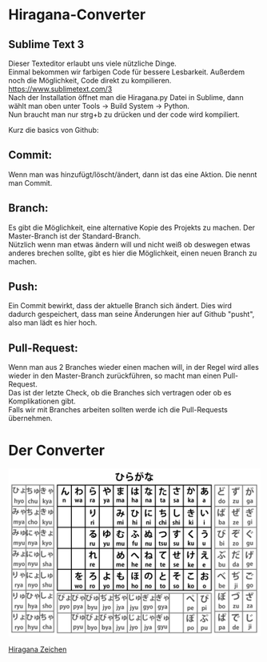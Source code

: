 # Hiragana-Converter

## Sublime Text 3

Dieser Texteditor erlaubt uns viele nützliche Dinge.   
Einmal bekommen wir farbigen Code für bessere Lesbarkeit. Außerdem noch die Möglichkeit, Code direkt zu kompilieren.   
https://www.sublimetext.com/3   
Nach der Installation öffnet man die Hiragana.py Datei in Sublime, dann wählt man oben unter Tools -> Build System -> Python.   
Nun braucht man nur strg+b zu drücken und der code wird kompiliert.    

Kurz die basics von Github:

## Commit:
Wenn man was hinzufügt/löscht/ändert, dann ist das eine Aktion. Die nennt man Commit. 

## Branch:
Es gibt die Möglichkeit, eine alternative Kopie des Projekts zu machen. Der Master-Branch ist der Standard-Branch.   
Nützlich wenn man etwas ändern will und nicht weiß ob deswegen etwas anderes brechen sollte, gibt es hier die Möglichkeit, einen neuen Branch zu machen.    

## Push:
Ein Commit bewirkt, dass der aktuelle Branch sich ändert. Dies wird dadurch gespeichert, dass man seine Änderungen hier auf Github "pusht", also man lädt es hier hoch.

## Pull-Request:
Wenn man aus 2 Branches wieder einen machen will, in der Regel wird alles wieder in den Master-Branch zurückführen, so macht man einen Pull-Request.     
Das ist der letzte Check, ob die Branches sich vertragen oder ob es Komplikationen gibt.    
Falls wir mit Branches arbeiten sollten werde ich die Pull-Requests übernehmen.    

# Der Converter

<img src="complete_hiragana.jpg">

[Hiragana Zeichen](https://en.wikipedia.org/wiki/Hiragana#Table_of_hiragana)

